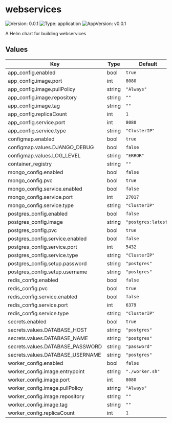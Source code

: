 # webservices

![Version: 0.0.1](https://img.shields.io/badge/Version-0.0.1-informational?style=flat-square) ![Type: application](https://img.shields.io/badge/Type-application-informational?style=flat-square) ![AppVersion: v0.0.1](https://img.shields.io/badge/AppVersion-v0.0.1-informational?style=flat-square)

A Helm chart for building webservices

## Values

| Key | Type | Default | Description |
|-----|------|---------|-------------|
| app_config.enabled | bool | `true` |  |
| app_config.image.port | int | `8080` |  |
| app_config.image.pullPolicy | string | `"Always"` |  |
| app_config.image.repository | string | `""` |  |
| app_config.image.tag | string | `""` |  |
| app_config.replicaCount | int | `1` |  |
| app_config.service.port | int | `8080` |  |
| app_config.service.type | string | `"ClusterIP"` |  |
| configmap.enabled | bool | `true` |  |
| configmap.values.DJANGO_DEBUG | bool | `false` |  |
| configmap.values.LOG_LEVEL | string | `"ERROR"` |  |
| container_registry | string | `""` |  |
| mongo_config.enabled | bool | `false` |  |
| mongo_config.pvc | bool | `true` |  |
| mongo_config.service.enabled | bool | `false` |  |
| mongo_config.service.port | int | `27017` |  |
| mongo_config.service.type | string | `"ClusterIP"` |  |
| postgres_config.enabled | bool | `false` |  |
| postgres_config.image | string | `"postgres:latest"` |  |
| postgres_config.pvc | bool | `true` |  |
| postgres_config.service.enabled | bool | `false` |  |
| postgres_config.service.port | int | `5432` |  |
| postgres_config.service.type | string | `"ClusterIP"` |  |
| postgres_config.setup.password | string | `"postgres"` |  |
| postgres_config.setup.username | string | `"postgres"` |  |
| redis_config.enabled | bool | `false` |  |
| redis_config.pvc | bool | `true` |  |
| redis_config.service.enabled | bool | `false` |  |
| redis_config.service.port | int | `6379` |  |
| redis_config.service.type | string | `"ClusterIP"` |  |
| secrets.enabled | bool | `true` |  |
| secrets.values.DATABASE_HOST | string | `"postgres"` |  |
| secrets.values.DATABASE_NAME | string | `"postgres"` |  |
| secrets.values.DATABASE_PASSWORD | string | `"password"` |  |
| secrets.values.DATABASE_USERNAME | string | `"postgres"` |  |
| worker_config.enabled | bool | `false` |  |
| worker_config.image.entrypoint | string | `"./worker.sh"` |  |
| worker_config.image.port | int | `8080` |  |
| worker_config.image.pullPolicy | string | `"Always"` |  |
| worker_config.image.repository | string | `""` |  |
| worker_config.image.tag | string | `""` |  |
| worker_config.replicaCount | int | `1` |  |

